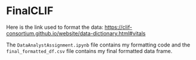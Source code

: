 # FinalCLIF

Here is the link used to format the data: https://clif-consortium.github.io/website/data-dictionary.html#vitals

The `DataAnalystAssignment.ipynb` file contains my formatting code and the `final_formatted_df.csv` file contains my final formatted data frame. 
